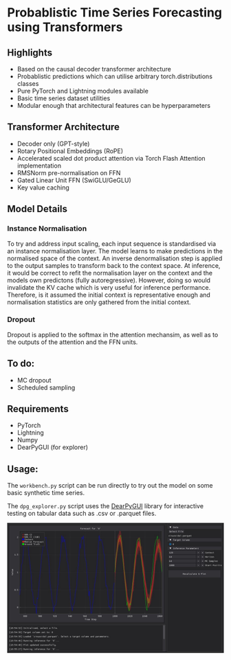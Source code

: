 # Probablistic Time Series Forecasting using Transformers

## Highlights
- Based on the causal decoder transformer architecture
- Probablistic predictions which can utilise arbitrary torch.distributions classes
- Pure PyTorch and Lightning modules available
- Basic time series dataset utilities
- Modular enough that architectural features can be hyperparameters

## Transformer Architecture
- Decoder only (GPT-style)
- Rotary Positional Embeddings (RoPE)
- Accelerated scaled dot product attention via Torch Flash Attention implementation
- RMSNorm pre-normalisation on FFN
- Gated Linear Unit FFN (SwiGLU/GeGLU)
- Key value caching


## Model Details
### Instance Normalisation
To try and address input scaling, each input sequence is standardised via an instance normalisation layer. The model learns to make predictions in the normalised space of the context. An inverse denormalisation step is applied to the output samples to transform back to the context space. At inference, it would be correct to refit the normalisation layer on the context and the models own predictons (fully autoregressive). However, doing so would invalidate the KV cache which is very useful for inference performance. Therefore, is it assumed the initial context is representative enough and normalisation statistics are only gathered from the initial context.

### Dropout
Dropout is applied to the softmax in the attention mechansim, as well as to the outputs of the attention and the FFN units.

## To do:
- MC dropout
- Scheduled sampling

## Requirements
- PyTorch
- Lightning
- Numpy
- DearPyGUI (for explorer)

## Usage:

The `workbench.py` script can be run directly to try out the model on some basic synthetic time series.

The `dpg_explorer.py` script uses the [DearPyGUI](https://github.com/hoffstadt/DearPyGui) library for interactive testing on tabular data such as .csv or .parquet files.

![](./media/explorer_screenshot.jpg)
